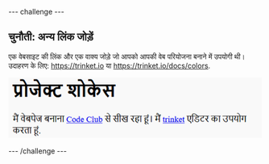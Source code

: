 --- challenge ---

## चुनौती: अन्य लिंक जोड़ें

एक वेबसाइट की लिंक और एक वाक्य जोड़े जो आपको आपकी वेब परियोजना बनाने में उपयोगी थी। उदाहरण के लिए: <https://trinket.io> या <https://trinket.io/docs/colors>.

![screenshot](images/showcase-link-challenge.png)

--- /challenge ---